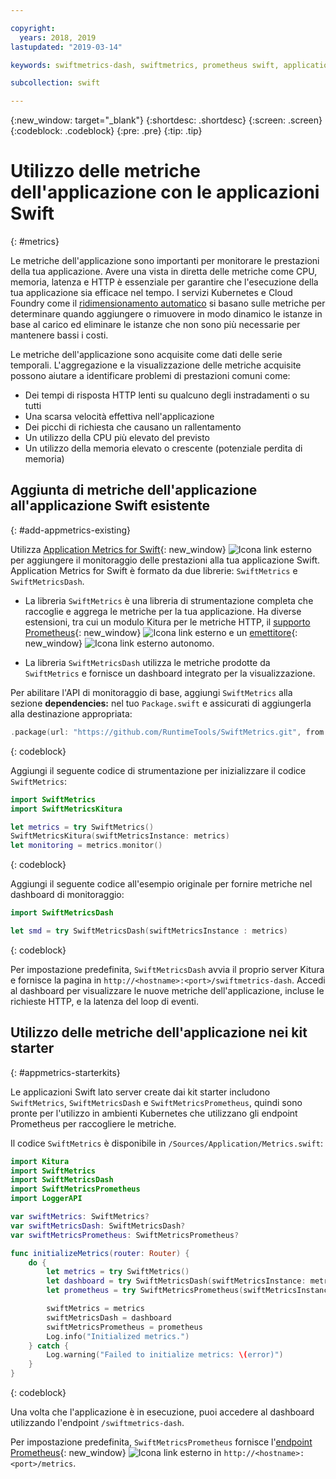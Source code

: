```yaml
---

copyright:
  years: 2018, 2019
lastupdated: "2019-03-14"

keywords: swiftmetrics-dash, swiftmetrics, prometheus swift, application metrics swift, swift performance, slow swift, swift dashboard, metris swift

subcollection: swift

---
```


{:new_window: target="_blank"}
{:shortdesc: .shortdesc}
{:screen: .screen}
{:codeblock: .codeblock}
{:pre: .pre}
{:tip: .tip}

# Utilizzo delle metriche dell'applicazione con le applicazioni Swift
{: #metrics}

Le metriche dell'applicazione sono importanti per monitorare le prestazioni della tua applicazione. Avere una vista in diretta delle metriche come CPU, memoria, latenza e HTTP è essenziale per garantire che l'esecuzione della tua applicazione sia efficace nel tempo. I servizi Kubernetes e Cloud Foundry come il [ridimensionamento automatico](/docs/services/Auto-Scaling?topic=services/Auto-Scaling-get-started#get-started) si basano sulle metriche per determinare quando aggiungere o rimuovere in modo dinamico le istanze in base al carico ed eliminare le istanze che non sono più necessarie per mantenere bassi i costi.

Le metriche dell'applicazione sono acquisite come dati delle serie temporali. L'aggregazione e la visualizzazione delle metriche acquisite possono aiutare a identificare problemi di prestazioni comuni come:

* Dei tempi di risposta HTTP lenti su qualcuno degli instradamenti o su tutti
* Una scarsa velocità effettiva nell'applicazione
* Dei picchi di richiesta che causano un rallentamento
* Un utilizzo della CPU più elevato del previsto
* Un utilizzo della memoria elevato o crescente (potenziale perdita di memoria)

## Aggiunta di metriche dell'applicazione all'applicazione Swift esistente
{: #add-appmetrics-existing}

Utilizza [Application Metrics for Swift](https://developer.ibm.com/swift/monitoring-diagnostics/application-metrics-for-swift/){: new_window} ![Icona link esterno](../../icons/launch-glyph.svg "Icona link esterno") per aggiungere il monitoraggio delle prestazioni alla tua applicazione Swift. Application Metrics for Swift è formato da due librerie: `SwiftMetrics` e `SwiftMetricsDash`.

* La libreria `SwiftMetrics` è una libreria di strumentazione completa che raccoglie e aggrega le metriche per la tua applicazione. Ha diverse estensioni, tra cui un modulo Kitura per le metriche HTTP, il [supporto Prometheus](https://github.com/RuntimeTools/SwiftMetrics#prometheus-support){: new_window} ![Icona link esterno](../../icons/launch-glyph.svg "Icona link esterno") e un [emettitore](https://github.com/RuntimeTools/SwiftMetrics#application-metrics-for-swift-agent){: new_window} ![Icona link esterno](../../icons/launch-glyph.svg "Icona link esterno") autonomo.

* La libreria `SwiftMetricsDash` utilizza le metriche prodotte da `SwiftMetrics` e fornisce un dashboard integrato per la visualizzazione.

Per abilitare l'API di monitoraggio di base, aggiungi `SwiftMetrics` alla sezione **dependencies:** nel tuo `Package.swift` e assicurati di aggiungerla alla destinazione appropriata:
```swift
.package(url: "https://github.com/RuntimeTools/SwiftMetrics.git", from: "2.4.0")
```
{: codeblock}

Aggiungi il seguente codice di strumentazione per inizializzare il codice `SwiftMetrics`:
```swift
import SwiftMetrics
import SwiftMetricsKitura

let metrics = try SwiftMetrics()
SwiftMetricsKitura(swiftMetricsInstance: metrics)
let monitoring = metrics.monitor()
```
{: codeblock}

Aggiungi il seguente codice all'esempio originale per fornire metriche nel dashboard di monitoraggio:
```swift
import SwiftMetricsDash

let smd = try SwiftMetricsDash(swiftMetricsInstance : metrics)
```  
{: codeblock}

Per impostazione predefinita, `SwiftMetricsDash` avvia il proprio server Kitura e fornisce la pagina in `http://<hostname>:<port>/swiftmetrics-dash`. Accedi al dashboard per visualizzare le nuove metriche dell'applicazione, incluse le richieste HTTP, e la latenza del loop di eventi.

## Utilizzo delle metriche dell'applicazione nei kit starter
{: #appmetrics-starterkits}

Le applicazioni Swift lato server create dai kit starter includono `SwiftMetrics`, `SwiftMetricsDash` e `SwiftMetricsPrometheus`, quindi sono pronte per l'utilizzo in ambienti Kubernetes che utilizzano gli endpoint Prometheus per raccogliere le metriche.

Il codice `SwiftMetrics` è disponibile in `/Sources/Application/Metrics.swift`:
```swift
import Kitura
import SwiftMetrics
import SwiftMetricsDash
import SwiftMetricsPrometheus
import LoggerAPI

var swiftMetrics: SwiftMetrics?
var swiftMetricsDash: SwiftMetricsDash?
var swiftMetricsPrometheus: SwiftMetricsPrometheus?

func initializeMetrics(router: Router) {
    do {
        let metrics = try SwiftMetrics()
        let dashboard = try SwiftMetricsDash(swiftMetricsInstance: metrics, endpoint: router)
        let prometheus = try SwiftMetricsPrometheus(swiftMetricsInstance: metrics, endpoint: router)

        swiftMetrics = metrics
        swiftMetricsDash = dashboard
        swiftMetricsPrometheus = prometheus
        Log.info("Initialized metrics.")
    } catch {
        Log.warning("Failed to initialize metrics: \(error)")
    }
}
```
{: codeblock}

Una volta che l'applicazione è in esecuzione, puoi accedere al dashboard utilizzando l'endpoint `/swiftmetrics-dash`.

Per impostazione predefinita, `SwiftMetricsPrometheus` fornisce l'[endpoint Prometheus](https://prometheus.io/){: new_window} ![Icona link esterno](../../icons/launch-glyph.svg "Icona link esterno") in `http://<hostname>:<port>/metrics`.
